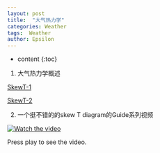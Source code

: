```yaml
---
layout: post
title:  "大气热力学"
categories: Weather
tags:  Weather
author: Epsilon
---
```


* content
{:toc}

1. 大气热力学概述

[SkewT-1](https://t-inp.readthedocs.io/zh-cn/latest/index.html)

[SkewT-2](https://www.cnblogs.com/Mount256/category/2407376.html)

2. 一个挺不错的的skew T diagram的Guide系列视频


[![Watch the video](https://yt3.googleusercontent.com/SG1oC0oISFT5MKEV_oUMjRZW2p5PTwhevfoev7TpE2Krs5HBBsCIupVJLZ59XaYFuoOOYl-pBg=s160-c-k-c0x00ffffff-no-rj)](https://www.youtube.com/watch?v=ztrDMo6f0Ls)

Press play to see the video.
